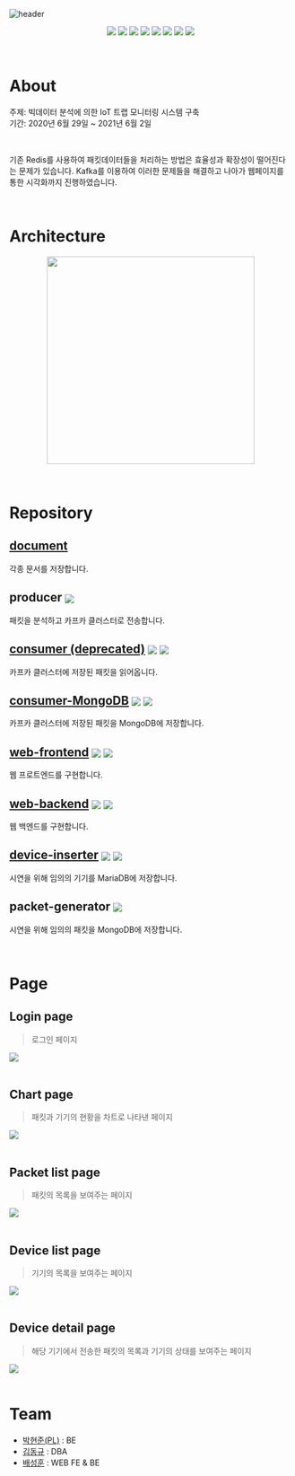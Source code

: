 ![header](https://capsule-render.vercel.app/api?type=waving&height=140&text=Pest%20Plan&fontColor=ffffff&fontAlignY=40)

<p align="center">
    <img src="https://img.shields.io/badge/Python-3766AB?style=flat-square&logo=Python&logoColor=white"/></a>
    <img src="https://img.shields.io/badge/Java-007396?style=flat-square&logo=Java&logoColor=white"/></a>
    <img src="https://img.shields.io/badge/JavaScript-F7DF1E?style=flat-square&logo=JavaScript&logoColor=white"/></a>
    <img src="https://img.shields.io/badge/Kafka-231F20?style=flat-square&logo=Apache Kafka&logoColor=white"/></a>
    <img src="https://img.shields.io/badge/React-61DAFB?style=flat-square&logo=React&logoColor=white"/></a>
    <img src="https://img.shields.io/badge/NestJs-E0234E?style=flat-square&logo=NestJs&logoColor=white"/></a>
    <img src="https://img.shields.io/badge/MongoDB-47A248?style=flat-square&logo=MongoDB&logoColor=white"/></a>
    <img src="https://img.shields.io/badge/MariaDB-003545?style=flat-square&logo=MariaDB&logoColor=white"/></a>
</p>

<br/>

# About

주제: 빅데이터 분석에 의한 IoT 트랩 모니터링 시스템 구축<br/>
기간: 2020년 6월 29일 ~ 2021년 6월 2일

<br/>

기존 Redis를 사용하여 패킷데이터들을 처리하는 방법은 효율성과 확장성이 떨어진다는 문제가 있습니다. Kafka를 이용하여 이러한 문제들을 해결하고 나아가 웹페이지를 통한 시각화까지 진행하였습니다.

<br/>

# Architecture

<p align="center">
    <img src="https://github.com/PestPlan/document/blob/master/images/architecture.PNG?raw=true" height=370>
</p>

<br/>

# Repository

## [document](https://github.com/PestPlan/document)

각종 문서를 저장합니다.

## producer <img style="vertical-align: middle;" src="https://img.shields.io/badge/-private-gray">

패킷을 분석하고 카프카 클러스터로 전송합니다.

## [consumer (deprecated)](https://github.com/PestPlan/consumer) <img style="vertical-align: middle;" src="https://img.shields.io/github/languages/top/PestPlan/consumer?logo=java&logoColor=E11F21&color=E11F21"> <img style="vertical-align: middle;" src="https://img.shields.io/github/license/PestPlan/consumer">

카프카 클러스터에 저장된 패킷을 읽어옵니다.

## [consumer-MongoDB](https://github.com/PestPlan/consumer-MongoDB) <img style="vertical-align: middle;" src="https://img.shields.io/github/languages/top/PestPlan/consumer-MongoDB?logo=python&logoColor=4280B2&color=4280B2"> <img style="vertical-align: middle;" src="https://img.shields.io/github/license/PestPlan/consumer-MongoDB">

카프카 클러스터에 저장된 패킷을 MongoDB에 저장합니다.

## [web-frontend](https://github.com/PestPlan/web-frontend) <img style="vertical-align: middle;" src="https://img.shields.io/github/languages/top/PestPlan/web-frontend?logo=javascript&color=F7DF1E"> <img style="vertical-align: middle;" src="https://img.shields.io/github/license/PestPlan/web-frontend">

웹 프로트엔드를 구현합니다.

## [web-backend](https://github.com/PestPlan/web-backend) <img style="vertical-align: middle;" src="https://img.shields.io/github/languages/top/PestPlan/web-backend?logo=typescript&logoColor=2F74C0&color=2F74C0"> <img style="vertical-align: middle;" src="https://img.shields.io/github/license/PestPlan/web-backend">

웹 백엔드를 구현합니다.

## [device-inserter](https://github.com/PestPlan/device-inserter) <img style="vertical-align: middle;" src="https://img.shields.io/github/languages/top/PestPlan/device-inserter?logo=python&logoColor=4280B2&color=4280B2"> <img style="vertical-align: middle;" src="https://img.shields.io/github/license/PestPlan/device-inserter">

시연을 위해 임의의 기기를 MariaDB에 저장합니다.

## packet-generator <img style="vertical-align: middle;" src="https://img.shields.io/badge/-private-gray">

시연을 위해 임의의 패킷을 MongoDB에 저장합니다.

<br/>

# Page

## Login page

> 로그인 페이지

<img src="https://github.com/PestPlan/document/blob/master/images/login%20page.PNG?raw=true">

<br/>
<br/>

## Chart page

> 패킷과 기기의 현황을 차트로 나타낸 페이지

<img src="https://github.com/PestPlan/document/blob/master/images/chart%20page.PNG?raw=true">

<br/>
<br/>

## Packet list page

> 패킷의 목록을 보여주는 페이지

<img src="https://github.com/PestPlan/document/blob/master/images/packet%20list%20page.PNG?raw=true">

<br/>
<br/>

## Device list page

> 기기의 목록을 보여주는 페이지

<img src="https://github.com/PestPlan/document/blob/master/images/device%20list%20page.PNG?raw=true">

<br/>
<br/>

## Device detail page

> 해당 기기에서 전송한 패킷의 목록과 기기의 상태를 보여주는 페이지

<img src="https://github.com/PestPlan/document/blob/master/images/device%20detail%20page.PNG?raw=true">

<br/>
<br/>

# Team

-   [박현준(PL)](https://github.com/Darkeroe) : BE
-   [김동규](https://github.com/kimdg1105) : DBA
-   [배성훈](https://github.com/baesh3744) : WEB FE & BE
